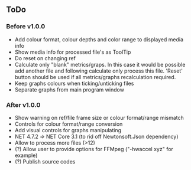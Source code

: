 ## ToDo

### Before v1.0.0
- Add colour format, colour depths and color range to displayed media info
- Show media info for processed file's as ToolTip
- Do reset on changing ref
- Calculate only "blank" metrics/graps. In this case it would be possible add another file and following calculate only process this file. 'Reset' button should be used if all metrics/graphs recalculation required.
- Keep graphs colours when ticking/unticking files
- Separate graphs from main program window


### After v1.0.0
- Show warning on ref/file frame size or colour format/range mismatch
- Controls for colour format/range conversion
- Add visual controls for graphs manipulating
- NET 4.7.2 => NET Core 3.1 (to rid off Newtonsoft.Json dependency)
- Allow to process more files (>12)
- (?) Allow user to provide options for FFMpeg ("-hwaccel xyz" for example)
- (?) Publish source codes
